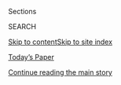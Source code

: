 <div id="app">

<div>

<div class="NYTAppHideMasthead css-1r6wvpq e1suatyy0">

<div class="section css-ui9rw0 e1suatyy2">

<div class="css-eph4ug er09x8g0">

<div class="css-6n7j50">

</div>

<span class="css-1dv1kvn">Sections</span>

<div class="css-10488qs">

<span class="css-1dv1kvn">SEARCH</span>

</div>

[Skip to content](#site-content)[Skip to site
index](#site-index)

</div>

<div class="css-10698na e1huz5gh0">

</div>

</div>

<div id="masthead-bar-one" class="section hasLinks css-15hmgas e1csuq9d3">

<div class="css-uqyvli e1csuq9d0">

</div>

<div class="css-1uqjmks e1csuq9d1">

</div>

<div class="css-9e9ivx">

[](https://myaccount.nytimes3xbfgragh.onion/auth/login?response_type=cookie&client_id=vi)

</div>

<div class="css-1bvtpon e1csuq9d2">

[Today’s Paper](https://www.nytimes3xbfgragh.onion/section/todayspaper)

</div>

</div>

</div>

</div>

<div data-aria-hidden="false">

<div id="site-content" data-role="main">

<div id="top-wrapper" class="css-15p45cc eaca97t0" type="top">

<div id="top-slug" class="css-19x0jxb eaca97t1" hidden="">

Advertisement

</div>

[Continue reading the main
story](#after-top)

<div class="ad top-wrapper" style="text-align:center;height:100%;display:block;min-height:90px">

<div id="top" class="place-ad" data-position="top" data-size-key="top">

</div>

</div>

<div id="after-top">

</div>

</div>

<div id="byline" class="section css-15h4p1b e9abtgs0">

<div class="css-1j21atc e1svk9qx1">

<div class="css-nfcc9b e1svk9qx3">

<div class="css-vl9dhg e1svk9qx5">

<div class="css-1nrhkj6 e1svk9qx6">

# Ben Smith

</div>

## <span></span>

Ben Smith is the media columnist. He joined The New York Times in 2020
after eight years as founding editor in chief of BuzzFeed News. Before
that, he covered politics for Politico, The New York Daily News, The New
York Observer and The New York Sun. Email: ben.smith@NYTimes.com

</div>

</div>

</div>

<div>

<div id="mid1-wrapper" class="css-1mn4oms eaca97t0" type="rank">

<div id="mid1-slug" class="css-1tag3rd eaca97t1">

Advertisement

</div>

[Continue reading the main
story](#after-mid1)

<div id="mid1" class="ad mid1-wrapper" style="text-align:center;height:100%;display:block">

</div>

<div id="after-mid1">

</div>

</div>

</div>

<div class="css-185go5a e1o5byef0">

<div class="css-15cbhtu">

  - [Latest](#stream-panel)
  - <span class="css-6n7j50">Search</span>
    <div class="control">
    <div class="label-container css-1dv1kvn">
    Search
    </div>
    <div class="css-wm4t3d">
    **<span id="clear-search-input" class="css-1dv1kvn">Clear this text
    input</span>
    </div>
    </div>
    <span class="css-1iovbfw"></span>

<div id="stream-panel" class="section css-8msx5b e1jz0cab1">

<div class="css-13mho3u">

1.  
    
    <div class="css-1cp3ece">
    
    <div class="css-1l4spti">
    
    [](/2020/08/02/business/media/election-coverage.html)
    
    <div class="css-79elbk">
    
    ![](https://static01.graylady3jvrrxbe.onion/images/2020/08/03/business/03bensmith/03bensmith-thumbWide.jpg?quality=75&auto=webp&disable=upscale)
    
    </div>
    
    ### <span class="css-m70j1g">The media equation</span>
    
    ## How the Media Could Get the Election Story Wrong
    
    We may not know the results for days, and maybe weeks. So it’s time
    to rethink “election night.”
    
    <div class="css-1nqbnmb ea5icrr0">
    
    By <span class="css-1n7hynb">Ben
    Smith</span>
    
    </div>
    
    </div>
    
    <div class="css-1lc2l26 e1xfvim33">
    
    </div>
    
    </div>

2.  
    
    <div class="css-1cp3ece">
    
    <div class="css-1l4spti">
    
    [](/2020/07/26/business/media/hearst-culture-magazines.html)
    
    <div class="css-79elbk">
    
    ![](https://static01.graylady3jvrrxbe.onion/images/2020/07/26/business/26BenSmith-1/merlin_174842547_f10bf9b9-a20f-44c3-be13-f062456c395e-thumbWide.jpg?quality=75&auto=webp&disable=upscale)
    
    </div>
    
    ### <span class="css-m70j1g">The media Equation</span>
    
    ## Did Hearst’s Culture Kill Hearst’s Biggest Magazine Story?
    
    The workplace environment at the company’s magazine division was
    troubled under Troy Young. And it may not have been good for
    ambitious investigative journalism, either.
    
    <div class="css-1nqbnmb ea5icrr0">
    
    By <span class="css-1n7hynb">Ben
    Smith</span>
    
    </div>
    
    </div>
    
    <div class="css-1lc2l26 e1xfvim33">
    
    </div>
    
    </div>

3.  
    
    <div class="css-1cp3ece">
    
    <div class="css-1l4spti">
    
    [](/2020/07/24/business/media/hearst-troy-young-replacement-president.html)
    
    <div class="css-79elbk">
    
    ![](https://static01.graylady3jvrrxbe.onion/images/2020/07/24/business/24HEARST-01/24HEARST-01-thumbWide.jpg?quality=75&auto=webp&disable=upscale)
    
    </div>
    
    ## Hearst Magazines Names Interim Head to Replace Troy Young
    
    Debi Chirichella, the division’s chief financial officer, will step
    in after the departure of Mr. Young, who was accused of making lewd
    remarks in the workplace.
    
    <div class="css-1nqbnmb ea5icrr0">
    
    By <span class="css-1n7hynb">Ben Smith <span>and</span> Katie
    Robertson</span>
    
    </div>
    
    </div>
    
    <div class="css-1lc2l26 e1xfvim33">
    
    </div>
    
    </div>

4.  
    
    <div class="css-1cp3ece">
    
    <div class="css-1l4spti">
    
    [](/2020/07/23/business/troy-young-hearst-magazines.html)
    
    <div class="css-79elbk">
    
    ![](https://static01.graylady3jvrrxbe.onion/images/2020/07/23/business/23hearst-young/23hearst-young-thumbWide.jpg?quality=75&auto=webp&disable=upscale)
    
    </div>
    
    ## Hearst Magazines President Resigns After Report About Lewd Workplace Behavior
    
    Troy Young was elevated to lead the magazine division in 2018 as the
    face of digital transformation despite complaints of bullying and
    harassment.
    
    <div class="css-1nqbnmb ea5icrr0">
    
    By <span class="css-1n7hynb">Katie Robertson <span>and</span> Ben
    Smith</span>
    
    </div>
    
    </div>
    
    <div class="css-1lc2l26 e1xfvim33">
    
    </div>
    
    </div>

5.  
    
    <div class="css-1cp3ece">
    
    <div class="css-1l4spti">
    
    [](/2020/07/22/business/media/hearst-harassment-troy-young.html)
    
    <div class="css-79elbk">
    
    ![](https://static01.graylady3jvrrxbe.onion/images/2020/07/02/business/00Unrest-Hearst-young/00Unrest-Hearst-young-thumbWide.jpg?quality=75&auto=webp&disable=upscale)
    
    </div>
    
    ## Hearst Employees Say Magazine Boss Led Toxic Culture
    
    At Cosmopolitan staff meetings, workers complain of discrimination
    and tokenism. Former employees say the Hearst Magazines president,
    Troy Young, made sexually offensive remarks.
    
    <div class="css-1nqbnmb ea5icrr0">
    
    By <span class="css-1n7hynb">Katie Robertson <span>and</span> Ben
    Smith</span>
    
    </div>
    
    </div>
    
    <div class="css-1lc2l26 e1xfvim33">
    
    </div>
    
    </div>

6.  
    
    <div class="css-1cp3ece">
    
    <div class="css-1l4spti">
    
    [](/2020/07/19/business/media/coronavirus-contrarians-lockdowns-masks.html)
    
    <div class="css-79elbk">
    
    ![](https://static01.graylady3jvrrxbe.onion/images/2020/07/19/business/19BenSmith-01/19BenSmith-01-thumbWide.jpg?quality=75&auto=webp&disable=upscale)
    
    </div>
    
    ### <span class="css-m70j1g">the media equation</span>
    
    ## An Ex-Times Reporter. An Ohio Wedding Provider. Covid Contrarians Go Viral.
    
    Anger at lockdowns and mask mandates provides fertile ground for
    arguments about the best way to fight the virus.
    
    <div class="css-1nqbnmb ea5icrr0">
    
    By <span class="css-1n7hynb">Ben
    Smith</span>
    
    </div>
    
    </div>
    
    <div class="css-1lc2l26 e1xfvim33">
    
    </div>
    
    </div>

7.  
    
    <div class="css-1cp3ece">
    
    <div class="css-1l4spti">
    
    [](/2020/07/12/business/media/freedom-digital-news-sites-autocrats.html)
    
    <div class="css-79elbk">
    
    ![](https://static01.graylady3jvrrxbe.onion/images/2020/07/13/business/12JPbensmith2-print/merlin_33484363_185d09b0-7047-41df-b5c4-f6206fde8e4b-thumbWide.jpg?quality=75&auto=webp&disable=upscale)
    
    </div>
    
    ### <span class="css-m70j1g">the media equation</span>
    
    ## While America Looks Away, Autocrats Crack Down on Digital News Sites
    
    Independent journalism is on the defensive, from Hungary to
    Malaysia.
    
    <div class="css-1nqbnmb ea5icrr0">
    
    By <span class="css-1n7hynb">Ben
    Smith</span>
    
    </div>
    
    </div>
    
    <div class="css-1lc2l26 e1xfvim33">
    
    </div>
    
    </div>

8.  
    
    <div class="css-1cp3ece">
    
    <div class="css-1l4spti">
    
    [](/2020/07/10/business/media/wall-street-journal-staff.html)
    
    <div class="css-79elbk">
    
    ![](https://static01.graylady3jvrrxbe.onion/images/2020/07/11/business/10unrest-wsj-print/10unrest-wsj1-thumbWide.jpg?quality=75&auto=webp&disable=upscale)
    
    </div>
    
    ## Wall Street Journal Staff Members Push for Big Changes in News Coverage
    
    A letter from a group of Journal reporters and editors calls for
    “more muscular reporting about race and social inequities,” as
    well as skepticism toward business and government leaders.
    
    <div class="css-1nqbnmb ea5icrr0">
    
    By <span class="css-1n7hynb">Marc Tracy <span>and</span> Ben
    Smith</span>
    
    </div>
    
    </div>
    
    <div class="css-1lc2l26 e1xfvim33">
    
    </div>
    
    </div>

9.  
    
    <div class="css-1cp3ece">
    
    <div class="css-1l4spti">
    
    [](/2020/07/05/business/media/netflix-hollywood-black-culture.html)
    
    <div class="css-79elbk">
    
    ![](https://static01.graylady3jvrrxbe.onion/images/2020/07/06/business/05JPBENSMITH-print/04BENSMITH-01-thumbWide.jpg?quality=75&auto=webp&disable=upscale)
    
    </div>
    
    ### <span class="css-m70j1g">The media equation</span>
    
    ## How Netflix Beat Hollywood to a Generation of Black Content
    
    The company didn’t set out to build a big library of Black
    programming, but now it’s the envy of its rivals.
    
    <div class="css-1nqbnmb ea5icrr0">
    
    By <span class="css-1n7hynb">Ben
    Smith</span>
    
    </div>
    
    </div>
    
    <div class="css-1lc2l26 e1xfvim33">
    
    </div>
    
    </div>

10. 
    
    <div class="css-1cp3ece">
    
    <div class="css-1l4spti">
    
    [](/2020/06/28/business/media/martin-baron-washington-post.html)
    
    <div class="css-79elbk">
    
    ![](https://static01.graylady3jvrrxbe.onion/images/2020/06/29/business/28jpBENSMITH1-print/28jpBENSMITH1-print-thumbWide-v2.jpg?quality=75&auto=webp&disable=upscale)
    
    </div>
    
    ## Marty Baron Made The Post Great Again. Now, the News Is Changing.
    
    The ultimate old-school editor is grappling with a moment of
    cultural reckoning.
    
    <div class="css-1nqbnmb ea5icrr0">
    
    By <span class="css-1n7hynb">Ben Smith</span>
    
    </div>
    
    </div>
    
    <div class="css-1lc2l26 e1xfvim33">
    
    </div>
    
    </div>

<div class="css-13mho3u">

<div class="css-1t62hi8">

<div class="css-1stvaey">

Show
More

<div>

<div style="border:0;clip:rect(0 0 0 0);height:1px;margin:-1px;overflow:hidden;white-space:nowrap;padding:0;width:1px;position:absolute" data-role="log" data-aria-live="assertive">

</div>

<div style="border:0;clip:rect(0 0 0 0);height:1px;margin:-1px;overflow:hidden;white-space:nowrap;padding:0;width:1px;position:absolute" data-role="log" data-aria-live="assertive">

</div>

<div style="border:0;clip:rect(0 0 0 0);height:1px;margin:-1px;overflow:hidden;white-space:nowrap;padding:0;width:1px;position:absolute" data-role="log" data-aria-live="polite">

</div>

<div style="border:0;clip:rect(0 0 0 0);height:1px;margin:-1px;overflow:hidden;white-space:nowrap;padding:0;width:1px;position:absolute" data-role="log" data-aria-live="polite">

</div>

</div>

</div>

</div>

</div>

</div>

<div class="css-g6hk37 supplemental">

<div id="mid2-wrapper" class="css-10wkyv7 eaca97t0" type="lede">

<div id="mid2-slug" class="css-1tag3rd eaca97t1">

Advertisement

</div>

[Continue reading the main
story](#after-mid2)

<div id="mid2" class="ad mid2-wrapper" style="text-align:center;height:100%;display:block;min-height:250px">

</div>

<div id="after-mid2">

</div>

</div>

## Follow Elsewhere

<div class="module-body">

  - [**<span data-aria-hidden="true">benyt</span><span class="css-1dv1kvn">twitter
    page for benyt</span>](https://twitter.com/benyt)

</div>

## Feedback? Questions?

<div class="css-hftqp3">

Include your name, the article headline, and your message.

</div>

Email Author

</div>

</div>

</div>

</div>

</div>

</div>

## Site Index

<div>

</div>

## Site Information Navigation

  - [© <span>2020</span> <span>The New York Times
    Company</span>](https://help.nytimes3xbfgragh.onion/hc/en-us/articles/115014792127-Copyright-notice)

<!-- end list -->

  - [NYTCo](https://www.nytco.com/)
  - [Contact
    Us](https://help.nytimes3xbfgragh.onion/hc/en-us/articles/115015385887-Contact-Us)
  - [Work with us](https://www.nytco.com/careers/)
  - [Advertise](https://nytmediakit.com/)
  - [T Brand Studio](http://www.tbrandstudio.com/)
  - [Your Ad
    Choices](https://www.nytimes3xbfgragh.onion/privacy/cookie-policy#how-do-i-manage-trackers)
  - [Privacy](https://www.nytimes3xbfgragh.onion/privacy)
  - [Terms of
    Service](https://help.nytimes3xbfgragh.onion/hc/en-us/articles/115014893428-Terms-of-service)
  - [Terms of
    Sale](https://help.nytimes3xbfgragh.onion/hc/en-us/articles/115014893968-Terms-of-sale)
  - [Site
    Map](https://spiderbites.nytimes3xbfgragh.onion)
  - [Help](https://help.nytimes3xbfgragh.onion/hc/en-us)
  - [Subscriptions](https://www.nytimes3xbfgragh.onion/subscription?campaignId=37WXW)

</div>

</div>
